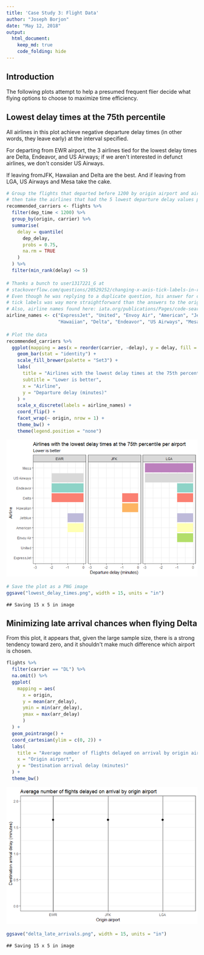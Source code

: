 ```yaml
---
title: 'Case Study 3: Flight Data'
author: "Joseph Borjon"
date: "May 12, 2018"
output:
  html_document:
    keep_md: true
    code_folding: hide
---
```




## Introduction

The following plots attempt to help a presumed frequent flier decide what flying options to choose to maximize time efficiency.

## Lowest delay times at the 75th percentile

All airlines in this plot achieve negative departure delay times (in other words, they leave early) at the interval specified.

For departing from EWR airport, the 3 airlines tied for the lowest delay times are Delta, Endeavor, and US Airways; if we aren't interested in defunct airlines, we don't consider US Airways.

If leaving fromJFK, Hawaiian and Delta are the best. And if leaving from LGA, US Airways and Mesa take the cake.


```r
# Group the flights that departed before 1200 by origin airport and airline,
# then take the airlines that had the 5 lowest departure delay values per airport
recommended_carriers <- flights %>%
  filter(dep_time < 1200) %>%
  group_by(origin, carrier) %>%
  summarise(
    delay = quantile(
      dep_delay,
      probs = 0.75,
      na.rm = TRUE
    )
  ) %>%
  filter(min_rank(delay) <= 5)

# Thanks a bunch to user1317221_G at
# stackoverflow.com/questions/20529252/changing-x-axis-tick-labels-in-r-using-ggplot2
# Even though he was replying to a duplicate question, his answer for changing the axis
# tick labels was way more straightforward than the answers to the original question
# Also, airline names found here: iata.org/publications/Pages/code-search.aspx
airline_names <- c("ExpressJet", "United", "Envoy Air", "American", "Jetblue",
                   "Hawaiian", "Delta", "Endeavor", "US Airways", "Mesa")

# Plot the data
recommended_carriers %>%
  ggplot(mapping = aes(x = reorder(carrier, -delay), y = delay, fill = carrier)) +
    geom_bar(stat = "identity") +
    scale_fill_brewer(palette = "Set3") +
    labs(
      title = "Airlines with the lowest delay times at the 75th percentile per airport",
      subtitle = "Lower is better",
      x = "Airline",
      y = "Departure delay (minutes)"
    ) +
    scale_x_discrete(labels = airline_names) +
    coord_flip() +
    facet_wrap(~ origin, nrow = 1) +
    theme_bw() +
    theme(legend.position = "none")
```

![](case-study-3_files/figure-html/lowest_delay_times-1.png)<!-- -->

```r
# Save the plot as a PNG image
ggsave("lowest_delay_times.png", width = 15, units = "in")
```

```
## Saving 15 x 5 in image
```

## Minimizing late arrival chances when flying Delta

From this plot, it appears that, given the large sample size, there is a strong tendency toward zero, and it shouldn't make much difference which airport is chosen.


```r
flights %>%
  filter(carrier == "DL") %>%
  na.omit() %>%
  ggplot(
    mapping = aes(
      x = origin,
      y = mean(arr_delay),
      ymin = min(arr_delay),
      ymax = max(arr_delay)
      )
  ) +
  geom_pointrange() +
  coord_cartesian(ylim = c(0, 2)) +
  labs(
    title = "Average number of flights delayed on arrival by origin airport",
    x = "Origin airport",
    y = "Destination arrival delay (minutes)"
  ) +
  theme_bw()
```

![](case-study-3_files/figure-html/delta_late_arrivals-1.png)<!-- -->

```r
ggsave("delta_late_arrivals.png", width = 15, units = "in")
```

```
## Saving 15 x 5 in image
```
